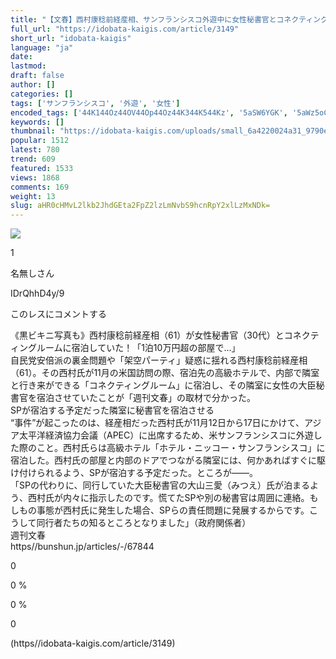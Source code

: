 ```yaml
---
title: "【文春】西村康稔前経産相、サンフランシスコ外遊中に女性秘書官とコネクティングルームに宿泊していた！"
full_url: "https://idobata-kaigis.com/article/3149"
short_url: "idobata-kaigis"
language: "ja"
date: 
lastmod: 
draft: false
author: []
categories: []
tags: ['サンフランシスコ', '外遊', '女性']
encoded_tags: ['44K144Oz44OV44Op44Oz44K344K544Kz', '5aSW6YGK', '5aWz5oCn']
keywords: []
thumbnail: "https://idobata-kaigis.com/uploads/small_6a4220024a31_9790e128f5.jpg"
popular: 1512
latest: 780
trend: 609
featured: 1533
views: 1868
comments: 169
weight: 13
slug: aHR0cHMvL2lkb2JhdGEta2FpZ2lzLmNvbS9hcnRpY2xlLzMxNDk=
---
```


![](https://idobata-kaigis.com/uploads/small_6a4220024a31_9790e128f5.jpg)

<div><p class='text-pink-100 text-sm'><p class='mr-2'>1</p><p class='mr-2'>名無しさん</p><p class='hidden xlinline-block'>IDrQhhD4y/9</p></p><p class='flex items-center text-gray-400'><p class='text-xs mdtext-sm hovercursor-pointer'>このレスにコメントする</p></p><p class='px-2 lgpx-8'><p class='tracking-wide break-all text-base lgtext-lg'>《黒ビキニ写真も》西村康稔前経産相（61）が女性秘書官（30代）とコネクティングルームに宿泊していた！「1泊10万円超の部屋で…」<br> 自民党安倍派の裏金問題や「架空パーティ」疑惑に揺れる西村康稔前経産相（61）。その西村氏が11月の米国訪問の際、宿泊先の高級ホテルで、内部で隣室と行き来ができる「コネクティングルーム」に宿泊し、その隣室に女性の大臣秘書官を宿泊させていたことが「週刊文春」の取材で分かった。<br>SPが宿泊する予定だった隣室に秘書官を宿泊させる<br> “事件”が起こったのは、経産相だった西村氏が11月12日から17日にかけて、アジア太平洋経済協力会議（APEC）に出席するため、米サンフランシスコに外遊した際のこと。西村氏らは高級ホテル「ホテル・ニッコー・サンフランシスコ」に宿泊した。西村氏の部屋と内部のドアでつながる隣室には、何かあればすぐに駆け付けられるよう、SPが宿泊する予定だった。ところが――。<br>「SPの代わりに、同行していた大臣秘書官の大山三愛（みつえ）氏が泊まるよう、西村氏が内々に指示したのです。慌てたSPや別の秘書官は周囲に連絡。もしもの事態が西村氏に発生した場合、SPらの責任問題に発展するからです。こうして同行者たちの知るところとなりました」（政府関係者）<br>週刊文春<br>https//bunshun.jp/articles/-/67844<br></p></p><p class='flex items-center mr-2 hovercursor-pointer'><p class='pl-1 text-sm mdtext-base'>0</p></p><p class=' w-full h-full bg-gray-200 absolute '></p><p class='text-white text-xs text-center'>0 %</p><p class='text-white text-xs text-center'>0 %</p><p class='flex items-center mr-2 hovercursor-pointer'><p class='pl-1 text-sm mdtext-base'>0</p></p></div>

(https//idobata-kaigis.com/article/3149)
